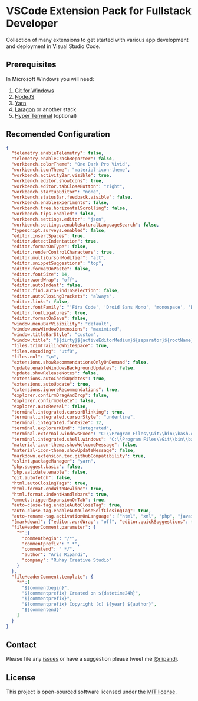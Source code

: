 # VSCode Extension Pack for Fullstack Developer

Collection of many extensions to get started with various app development and deployment in Visual Studio Code.

## Prerequisites

In Microsoft Windows you will need:

1. [Git for Windows](https://git-scm.com/download/win)
2. [NodeJS](https://nodejs.org/en/download/)
3. [Yarn](https://yarnpkg.com/lang/en/docs/install/#windows-stable)
4. [Laragon](https://github.com/leokhoa/laragon/releases) or another stack
5. [Hyper Terminal](https://hyper.is/) (optional)
## Recomended Configuration

```json
{
  "telemetry.enableTelemetry": false,
  "telemetry.enableCrashReporter": false,
  "workbench.colorTheme": "One Dark Pro Vivid",
  "workbench.iconTheme": "material-icon-theme",
  "workbench.activityBar.visible": true,
  "workbench.editor.showIcons": true,
  "workbench.editor.tabCloseButton": "right",
  "workbench.startupEditor": "none",
  "workbench.statusBar.feedback.visible": false,
  "workbench.enableExperiments": false,
  "workbench.tree.horizontalScrolling": false,
  "workbench.tips.enabled": false,
  "workbench.settings.editor": "json",
  "workbench.settings.enableNaturalLanguageSearch": false,
  "typescript.surveys.enabled": false,
  "editor.insertSpaces": true,
  "editor.detectIndentation": true,
  "editor.formatOnType": false,
  "editor.renderControlCharacters": true,
  "editor.multiCursorModifier": "alt",
  "editor.snippetSuggestions": "top",
  "editor.formatOnPaste": false,
  "editor.fontSize": 14,
  "editor.wordWrap": "off",
  "editor.autoIndent": false,
  "editor.find.autoFindInSelection": false,
  "editor.autoClosingBrackets": "always",
  "editor.links": false,
  "editor.fontFamily": "'Fira Code', 'Droid Sans Mono', 'monospace', 'Droid Sans Fallback'",
  "editor.fontLigatures": true,
  "editor.formatOnSave": false,
  "window.menuBarVisibility": "default",
  "window.newWindowDimensions": "maximized",
  "window.titleBarStyle": "custom",
  "window.title": "${dirty}${activeEditorMedium}${separator}${rootName}${separator}${appName}",
  "files.trimTrailingWhitespace": true,
  "files.encoding": "utf8",
  "files.eol": "\n",
  "extensions.showRecommendationsOnlyOnDemand": false,
  "update.enableWindowsBackgroundUpdates": false,
  "update.showReleaseNotes": false,
  "extensions.autoCheckUpdates": true,
  "extensions.autoUpdate": true,
  "extensions.ignoreRecommendations": true,
  "explorer.confirmDragAndDrop": false,
  "explorer.confirmDelete": false,
  "explorer.autoReveal": false,
  "terminal.integrated.cursorBlinking": true,
  "terminal.integrated.cursorStyle": "underline",
  "terminal.integrated.fontSize": 12,
  "terminal.explorerKind": "integrated",
  "terminal.external.windowsExec": "C:\\Program Files\\Git\\bin\\bash.exe",
  "terminal.integrated.shell.windows": "C:\\Program Files\\Git\\bin\\bash.exe",
  "material-icon-theme.showWelcomeMessage": false,
  "material-icon-theme.showUpdateMessage": false,
  "markdown.extension.toc.githubCompatibility": true,
  "eslint.packageManager": "yarn",
  "php.suggest.basic": false,
  "php.validate.enable": false,
  "git.autofetch": false,
  "html.autoClosingTags": true,
  "html.format.endWithNewline": true,
  "html.format.indentHandlebars": true,
  "emmet.triggerExpansionOnTab": true,
  "auto-close-tag.enableAutoCloseTag": true,
  "auto-close-tag.enableAutoCloseSelfClosingTag": true,
  "auto-rename-tag.activationOnLanguage": ["html", "xml", "php", "javascript", "vue"],
  "[markdown]": {"editor.wordWrap": "off", "editor.quickSuggestions": false},
  "fileHeaderComment.parameter": {
    "*":{
      "commentbegin": "/*",
      "commentprefix": " *",
      "commentend": " */",
      "author": "Aris Ripandi",
      "company": "Ruhay Creative Studio"
    }
  },
  "fileHeaderComment.template": {
    "*":[
      "${commentbegin}",
      "${commentprefix} Created on ${datetime24h}",
      "${commentprefix}",
      "${commentprefix} Copyright (c) ${year} ${author}",
      "${commentend}"
    ]
  }
}
```

## Contact

Please file any [issues](https://github.com/riipandi/vscode-fullstack/issues) or
have a suggestion please tweet me [@riipandi](https://twitter.com/riipandi).

## License

This project is open-sourced software licensed under the [MIT license](./LICENSE).
